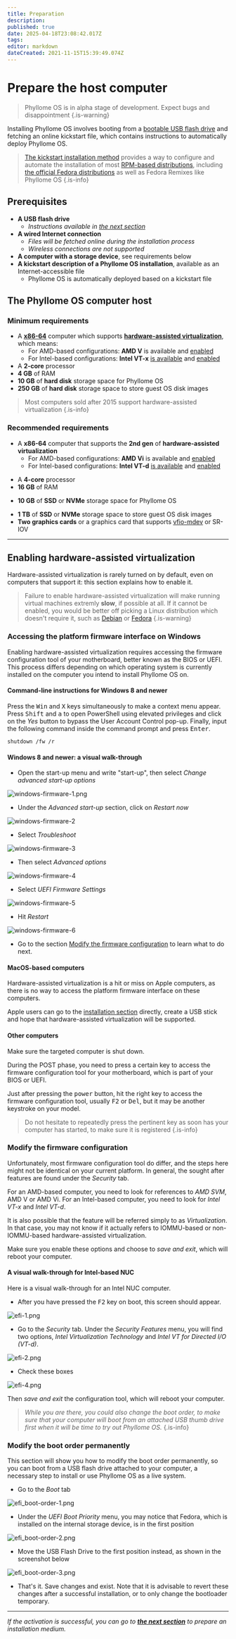 ```yaml
---
title: Preparation
description: 
published: true
date: 2025-04-18T23:08:42.017Z
tags: 
editor: markdown
dateCreated: 2021-11-15T15:39:49.074Z
---
```


# Prepare the host computer

> Phyllome OS is in alpha stage of development. Expect bugs and disappointment
{.is-warning}

Installing Phyllome OS involves booting from a [bootable USB flash drive](/deploy/medium) and fetching an online kickstart file, which contains instructions to automatically deploy Phyllome OS.

> [The kickstart installation method](https://pykickstart.readthedocs.io/en/latest/kickstart-docs.html#chapter-1-introduction) provides a way to configure and automate the installation of most [RPM-based distributions](https://en.wikipedia.org/wiki/Category:RPM-based_Linux_distributions), including [the official Fedora distributions](https://pagure.io/fedora-kickstarts) as well as Fedora Remixes like Phyllome OS
{.is-info}

## Prerequisites

- **A USB flash drive**
  - *Instructions available in [the next section](/deploy/medium)*
- **A wired Internet connection**
  - *Files will be fetched online during the installation process*
  - *Wireless connections are not supported*  
- **A computer with a storage device**, see requirements below
- **A kickstart description of a Phyllome OS installation**, available as an Internet-accessible file
	- Phyllome OS is automatically deployed based on a kickstart file 

## The Phyllome OS computer host

### Minimum requirements

- A **[x86-64](https://en.wikipedia.org/wiki/X86-64)** computer which supports [**hardware-assisted virtualization**](/virt/lexicon#hardware-assisted-virtualization), which means:
	- For AMD-based configurations: **AMD V** is available and [enabled](/deploy/prepare#enable-hardware-assisted-virtualization)
  - For Intel-based configurations: **Intel VT-x** [is available](https://ark.intel.com/content/www/us/en/ark/search/featurefilter.html?productType=873&2_VTX=true) and [enabled](/deploy/prepare#enable-hardware-assisted-virtualization)
- A **2-core** processor
- **4 GB** of RAM
- **10 GB** of **hard disk** storage space for Phyllome OS
- **250 GB** of **hard disk** storage space to store guest OS disk images

> Most computers sold after 2015 support hardware-assisted virtualization
{.is-info}

### Recommended requirements

- A **x86-64** computer that supports the **2nd gen** of **hardware-assisted virtualization**
	- For AMD-based configurations: **AMD Vi** is available and [enabled](/deploy/prepare#enable-hardware-assisted-virtualization)
  - For Intel-based configurations: **Intel VT-d** [is available](https://ark.intel.com/content/www/us/en/ark/search/featurefilter.html?productType=873&0_VTD=True) and [enabled](/deploy/prepare#enable-hardware-assisted-virtualization)
* A **4-core** processor
* **16 GB** of RAM
- **10 GB** of **SSD** or **NVMe** storage space for Phyllome OS
* **1 TB** of **SSD** or **NVMe** storage space to store guest OS disk images
* **Two graphics cards** or a graphics card that supports [vfio-mdev](/gofurther/vfio-mdev) or SR-IOV

---

## Enabling hardware-assisted virtualization

Hardware-assisted virtualization is rarely turned on by default, even on computers that support it: this section explains how to enable it.

> Failure to enable hardware-assisted virtualization will make running virtual machines extremly **slow**, if possible at all. If it cannot be enabled, you would be better off picking a Linux distribution which doesn't require it, such as [Debian](https://www.debian.org/distrib/) or [Fedora](https://fedoraproject.org/)
{.is-warning}

### Accessing the platform firmware interface on Windows

Enabling hardware-assisted virtualization requires accessing the firmware configuration tool of your motherboard, better known as the BIOS or UEFI. This process differs depending on which operating system is currently installed on the computer you intend to install Phyllome OS on.

#### Command-line instructions for Windows 8 and newer

Press the <kbd>Win</kbd> and <kbd>X</kbd> keys simultaneously to make a context menu appear. Press <kbd>Shift</kbd> and <kbd>a</kbd> to open PowerShell using elevated privileges and click on the *Yes* button to bypass the User Account Control pop-up. Finally, input the following command inside the command prompt and press <kbd>Enter</kbd>.

```
shutdown /fw /r
``` 
#### Windows 8 and newer: a visual walk-through

* Open the start-up menu and write "start-up", then select *Change advanced start-up options*

![windows-firmware-1.png](/assets/windows-access-firmware/windows-firmware-1.png)

* Under the *Advanced start-up* section, click on *Restart now* 

![windows-firmware-2](/assets/windows-access-firmware/windows-firmware-2.png)

* Select *Troubleshoot*

![windows-firmware-3](/assets/windows-access-firmware/windows-firmware-3.png)
	
* Then select *Advanced options*

![windows-firmware-4](/assets/windows-access-firmware/windows-firmware-4.png)

* Select *UEFI Firmware Settings*

![windows-firmware-5](/assets/windows-access-firmware/windows-firmware-5.png)

* Hit *Restart*

![windows-firmware-6](/assets/windows-access-firmware/windows-firmware-6.png)

* Go to the section [Modify the firmware configuration](/deploy/prepare#modify-the-firmware-configuration) to learn what to do next.

#### MacOS-based computers

Hardware-assisted virtualization is a hit or miss on Apple computers, as there is no way to access the platform firmware interface on these computers. 

Apple users can go to the [installation section](https://wiki.phyllo.me/deploy/medium) directly, create a USB stick and hope that hardware-assisted virtualization will be supported.

#### Other computers

Make sure the targeted computer is shut down.  

During the POST phase, you need to press a certain key to access the firmware configuration tool for your motherboard, which is part of your BIOS or UEFI. 

Just after pressing the <kbd>power</kbd> button, hit the right key to access the firmware configuration tool, usually <kbd>F2</kbd> or <kbd>Del</kbd>, but it may be another keystroke on your model.

> Do not hesitate to repeatedly press the pertinent key as soon has your computer has started, to make sure it is registered
{.is-info}

### Modify the firmware configuration

Unfortunately, most firmware configuration tool do differ, and the steps here might not be identical on your current platform. In general, the sought after features are found under the *Security* tab.

For an AMD-based computer, you need to look for references to *AMD SVM*, AMD V or AMD Vi. For an Intel-based computer, you need to look for *Intel VT-x* and *Intel VT-d*. 

It is also possible that the feature will be referred simply to as *Virtualization*. In that case, you may not know if it actually refers to IOMMU-based or non-IOMMU-based hardware-assisted virtualization.

Make sure you enable these options and choose to *save and exit*, which will reboot your computer.

#### A visual walk-through for Intel-based NUC

Here is a visual walk-through for an Intel NUC computer.

* After you have pressed the <kbd>F2</kbd> key on boot, this screen should appear.

![efi-1.png](/assets/intel-efi/efi_boot-order-1.png)

* Go to the *Security* tab. Under the *Security Features* menu, you will find two options, *Intel Virtualization Technology* and *Intel VT for Directed I/O (VT-d)*. 

![efi-2.png](/assets/intel-efi/efi-2.png)

* Check these boxes

![efi-4.png](/assets/intel-efi/efi-4.png)

Then *save and exit* the configuration tool, which will reboot your computer.

> *While you are there, you could also change the boot order, to make sure that your computer will boot from an attached USB thumb drive first when it will be time to try out Phyllome OS.*
{.is-info}

### Modify the boot order permanently

This section will show you how to modify the boot order permanently, so you can boot from a USB flash drive attached to your computer, a necessary step to install or use Phyllome OS as a live system. 

* Go to the *Boot* tab

![efi_boot-order-1.png](/assets/intel-efi/efi_boot-order-1.png)

* Under the *UEFI Boot Priority* menu, you may notice that Fedora, which is installed on the internal storage device, is in the first position    

![efi_boot-order-2.png](/assets/intel-efi/efi_boot-order-2.png)

* Move the USB Flash Drive to the first position instead, as shown in the screenshot below

![efi_boot-order-3.png](/assets/intel-efi/efi_boot-order-3.png)

* That's it. Save changes and exist. Note that it is advisable to revert these changes after a successful installation, or to only change the bootloader temporary.

---

*If the activation is successful, you can go to [**the next section**](/deploy/medium) to prepare an installation medium.*